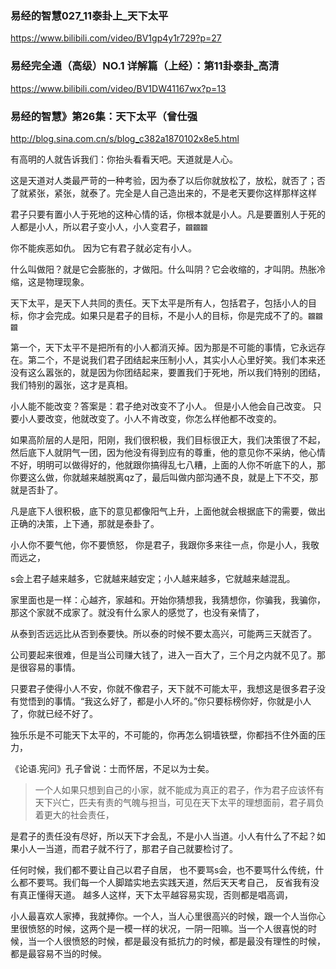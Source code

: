   ### 易经的智慧027_11泰卦上_天下太平
  https://www.bilibili.com/video/BV1gp4y1r729?p=27

### 易经完全通（高级）NO.1 详解篇（上经）：第11卦泰卦_高清
https://www.bilibili.com/video/BV1DW41167wx?p=13

### 易经的智慧》第26集：天下太平（曾仕强
http://blog.sina.com.cn/s/blog_c382a1870102x8e5.html

有高明的人就告诉我们：你抬头看看天吧。天道就是人心。

这是天道对人类最严苛的一种考验，因为泰了以后你就放松了，放松，就否了；否了就紧张，紧张，就泰了。完全是人自己造出来的，不是老天要你这样那样这样

君子只要有置小人于死地的这种心情的话，你根本就是小人。凡是要置别人于死的人都是小人，所以君子变小人，小人变君子，`龖龖龖`

你不能疾恶如仇。
因为它有君子就必定有小人。

什么叫做阳？就是它会膨胀的，才做阳。什么叫阴？它会收缩的，才叫阴。热胀冷缩，这是物理现象。

天下太平，是天下人共同的责任。天下太平是所有人，包括君子，包括小人的目标，你才会完成。如果只是君子的目标，不是小人的目标，你是完成不了的。`龖龖龖`

第一个，天下太平不是把所有的小人都消灭掉。因为那是不可能的事情，它永远存在。第二个，不是说我们君子团结起来压制小人，其实小人心里好笑。我们本来还没有这么嚣张的，就是因为你团结起来，要置我们于死地，所以我们特别的团结，我们特别的嚣张，这才是真相。

小人能不能改变？答案是：君子绝对改变不了小人。
但是小人他会自己改变。
只要小人要改变，他就改变了。小人不肯改变，你怎么样他都不改变的。

如果高阶层的人是阳，阳刚，我们很积极，我们目标很正大，我们决策很了不起，然后底下人就阴气一团，因为他没有得到应有的尊重，他的意见你不采纳，他心情不好，明明可以做得好的，他就跟你搞得乱七八糟，上面的人你不听底下的人，那你要这么做，你就越来越脱离qz了，最后叫做内部沟通不良，就是上下不交，那就是否卦了。

凡是底下人很积极，底下的意见都像阳气上升，上面他就会根据底下的需要，做出正确的决策，上下通，那就是泰卦了。

小人你不要气他，你不要愤怒，
你是君子，我跟你多来往一点，你是小人，我敬而远之，

s会上君子越来越多，它就越来越安定；小人越来越多，它就越来越混乱。

家里面也是一样：心越齐，家越和。开始你猜想我，我猜想你，你骗我，我骗你，那这个家就不成家了。就没有什么家人的感觉了，也没有亲情了，

从泰到否远远比从否到泰要快。所以泰的时候不要太高兴，可能两三天就否了。

公司要起来很难，但是当公司赚大钱了，进入一百大了，三个月之内就不见了。那是很容易的事情。

只要君子使得小人不安，你就不像君子，天下就不可能太平，我想这是很多君子没有觉悟到的事情。“我这么好了，都是小人坏的。”你只要标榜你好，你就是小人了，你就已经不好了。

独乐乐是不可能天下太平的，不可能的，你再怎么铜墙铁壁，你都挡不住外面的压力，

《论语.宪问》孔子曾说：士而怀居，不足以为士矣。
>一个人如果只想到自己的小家，就不能成为真正的君子，作为君子应该怀有天下兴亡，匹夫有责的气魄与担当，可见在天下太平的理想面前，君子肩负着更大的社会责任，

是君子的责任没有尽好，所以天下才会乱，不是小人当道。小人有什么了不起？如果小人一当道，而君子就不行了，那君子自己就要检讨了。

任何时候，我们都不要让自己以君子自居，
也不要骂s会，也不要骂什么传统，什么都不要骂。我们每一个人脚踏实地去实践天道，然后天天考自己，
反省我有没有真正懂得天道。
越多人这样，天下太平越容易实现，否则都是唱高调，

小人最喜欢人家捧，我就捧你。一个人，当人心里很高兴的时候，跟一个人当你心里很愤怒的时候，这两个是一模一样的状况，一阴一阳嘛。当一个人很喜悦的时候，当一个人很愤怒的时候，都是最没有抵抗力的时候，都是最没有理性的时候，都是最容易不当的时候。
